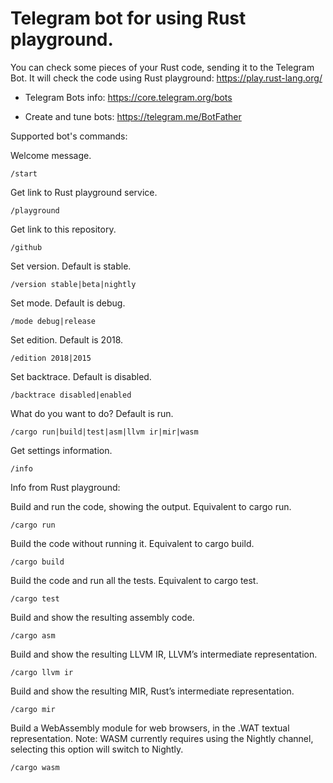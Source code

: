 # Telegram bot for using Rust playground.

You can check some pieces of your Rust code, sending it to the Telegram Bot.
It will check the code using Rust playground: https://play.rust-lang.org/

* Telegram Bots info: https://core.telegram.org/bots

* Create and tune bots: https://telegram.me/BotFather

Supported bot's commands:

Welcome message.
```
/start
```

Get link to Rust playground service.
```
/playground
```

Get link to this repository.
```
/github
```

Set version. Default is stable.
```
/version stable|beta|nightly
```

Set mode. Default is debug.
```
/mode debug|release
```

Set edition. Default is 2018.
```
/edition 2018|2015
```

Set backtrace. Default is disabled.
```
/backtrace disabled|enabled
```

What do you want to do? Default is run.
```
/cargo run|build|test|asm|llvm ir|mir|wasm
```

Get settings information.
```
/info
```

Info from Rust playground:

Build and run the code, showing the output. Equivalent to cargo run.
```
/cargo run
```

Build the code without running it. Equivalent to cargo build.
```
/cargo build
```

Build the code and run all the tests. Equivalent to cargo test.
```
/cargo test
```

Build and show the resulting assembly code.
```
/cargo asm
```

Build and show the resulting LLVM IR, LLVM’s intermediate representation.
```
/cargo llvm ir
```

Build and show the resulting MIR, Rust’s intermediate representation.
```
/cargo mir
```

Build a WebAssembly module for web browsers, in the .WAT textual representation.
Note: WASM currently requires using the Nightly channel, selecting this option will switch to Nightly.
```
/cargo wasm
```
